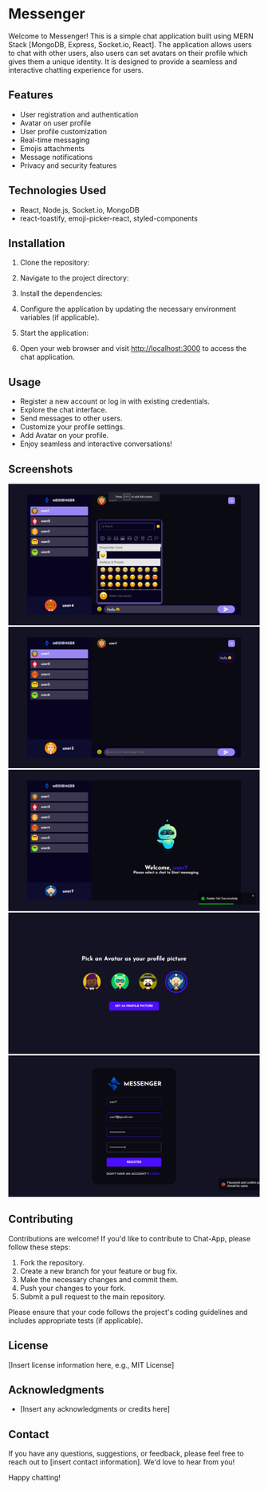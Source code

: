 # Messenger

Welcome to Messenger! This is a simple chat application built using MERN Stack [MongoDB, Express, Socket.io, React]. The application allows users to chat with other users, also users can set avatars on their profile which gives them a unique identity. It is designed to provide a seamless and interactive chatting experience for users.

## Features

- User registration and authentication
- Avatar on user profile
- User profile customization
- Real-time messaging
- Emojis attachments
- Message notifications
- Privacy and security features

## Technologies Used

- React, Node.js, Socket.io, MongoDB
- react-toastify, emoji-picker-react, styled-components

## Installation

1. Clone the repository:

2. Navigate to the project directory:

3. Install the dependencies:

4. Configure the application by updating the necessary environment variables (if applicable).

5. Start the application:

6. Open your web browser and visit [http://localhost:3000](http://localhost:3000) to access the chat application.

## Usage

- Register a new account or log in with existing credentials.
- Explore the chat interface.
- Send messages to other users.
- Customize your profile settings.
- Add Avatar on your profile.
- Enjoy seamless and interactive conversations!

## Screenshots

![Screenshot](./screenshots/ss1.png)
![Screenshot](./screenshots/ss2.png)
![Screenshot](./screenshots/ss3.png)
![Screenshot](./screenshots/ss4.png)
![Screenshot](./screenshots/ss5.png)

## Contributing

Contributions are welcome! If you'd like to contribute to Chat-App, please follow these steps:

1. Fork the repository.
2. Create a new branch for your feature or bug fix.
3. Make the necessary changes and commit them.
4. Push your changes to your fork.
5. Submit a pull request to the main repository.

Please ensure that your code follows the project's coding guidelines and includes appropriate tests (if applicable).

## License

[Insert license information here, e.g., MIT License]

## Acknowledgments

- [Insert any acknowledgments or credits here]

## Contact

If you have any questions, suggestions, or feedback, please feel free to reach out to [insert contact information]. We'd love to hear from you!

Happy chatting!
